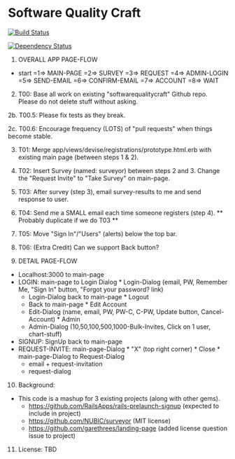 Software Quality Craft
======================

[![Build Status](https://travis-ci.org/jasnow/SoftwareQualityCraft.png)](https://travis-ci.org/jasnow/SoftwareQualityCraft)

[![Dependency Status](https://gemnasium.com/jasnow/SoftwareQualityCraft.png)](https://gemnasium.com/jasnow/SoftwareQualityCraft)

 1. OVERALL APP PAGE-FLOW
  * start =1=> MAIN-PAGE =2=> SURVEY =3=> REQUEST =4=> ADMIN-LOGIN =5=> SEND-EMAIL =6=> CONFIRM-EMAIL =7=> ACCOUNT =8=> WAIT

 2. T00: Base all work on existing "softwarequalitycraft" Github repo. Please do not delete stuff without asking. 

 2b. T00.5: Please fix tests as they break.

 2c. T00.6: Encourage frequency (LOTS) of "pull requests" when things become stable.

 3. T01: Merge app/views/devise/registrations/prototype.html.erb with existing main page (between steps 1 & 2).

 4. T02: Insert Survey (named: surveyor) between steps 2 and 3.
    Change the "Request Invite" to "Take Survey" on main-page.

 5. T03: After survey (step 3), email survey-results to me and send response to user.

 6. T04: Send me a SMALL email each time someone registers (step 4). ** Probably duplicate if we do T03 ** 

 7. T05: Move "Sign In"/"Users" (alerts) below the top bar.

 8. T06: (Extra Credit) Can we support Back button?

 9. DETAIL PAGE-FLOW
  * Localhost:3000 to main-page
   * LOGIN: main-page to Login Dialog
    * Login-Dialog (email, PW, Remember Me, "Sign In" button, "Forgot your password? link)
     * Login-Dialog back to main-page
    * Logout
     * Back to main-page
    * Edit Account
     * Edit-Dialog (name, email, PW, PW-C, C-PW, Update button, Cancel-Account)
    * Admin
     * Admin-Dialog (10,50,100,500,1000-Bulk-Invites, Click on 1 user, chart-stuff)
   * SIGNUP: SignUp back to main-page
   * REQUEST-INVITE: main-page-Dialog
    * "X" (top right corner)
    * Close
    * main-page-Dialog to Request-Dialog
     * email + request-invitation
     * request-dialog 

 10. Background:
  * This code is a mashup for 3 existing projects (along with other gems).
    * https://github.com/RailsApps/rails-prelaunch-signup (expected to include in project)
    * https://github.com/NUBIC/surveyor (MIT license)
    * https://github.com/garethrees/landing-page (added license question issue to project)


 11. License: TBD
